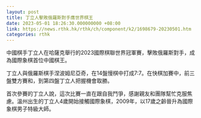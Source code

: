 ```yaml
---
layout: post
title: 丁立人擊敗俄羅斯對手膺世界棋王　
date: 2023-05-01 18:26:30.000000000 +08:00
link: https://news.rthk.hk/rthk/ch/component/k2/1698679-20230501.htm
categories: rthk
---
```


中國棋手丁立人在哈薩克舉行的2023國際棋聯世界冠軍賽，擊敗俄羅斯對手，成為國際象棋首位中國棋王。

丁立人與俄羅斯棋手涅波姆尼亞奇，在14盤慢棋中打成7:7。在快棋加賽中，前三盤雙方賽和，到第四盤丁立人把握機會取勝。

首次參賽的丁立人說，這次比賽一直在跟自我鬥爭，感謝親友和團隊幫忙克服焦慮。溫州出生的丁立人4歲開始接觸國際象棋，2009年，以17歲之齡晉升為國際象棋男子特級大師。
